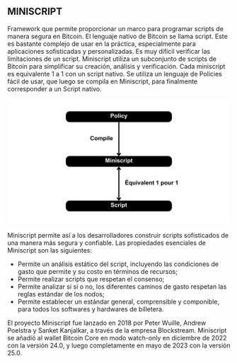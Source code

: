 ## MINISCRIPT

Framework que permite proporcionar un marco para programar scripts de manera segura en Bitcoin. El lenguaje nativo de Bitcoin se llama script. Este es bastante complejo de usar en la práctica, especialmente para aplicaciones sofisticadas y personalizadas. Es muy difícil verificar las limitaciones de un script. Miniscript utiliza un subconjunto de scripts de Bitcoin para simplificar su creación, análisis y verificación. Cada miniscript es equivalente 1 a 1 con un script nativo. Se utiliza un lenguaje de Policies fácil de usar, que luego se compila en Miniscript, para finalmente corresponder a un Script nativo.

![](./assets/30.webp)

Miniscript permite así a los desarrolladores construir scripts sofisticados de una manera más segura y confiable. Las propiedades esenciales de Miniscript son las siguientes:
* Permite un análisis estático del script, incluyendo las condiciones de gasto que permite y su costo en términos de recursos;
* Permite realizar scripts que respetan el consenso;
* Permite analizar si sí o no, los diferentes caminos de gasto respetan las reglas estándar de los nodos;
* Permite establecer un estándar general, comprensible y componible, para todos los softwares y hardwares de billetera.

El proyecto Miniscript fue lanzado en 2018 por Peter Wuille, Andrew Poelstra y Sanket Kanjalkar, a través de la empresa Blockstream. Miniscript se añadió al wallet Bitcoin Core en modo watch-only en diciembre de 2022 con la versión 24.0, y luego completamente en mayo de 2023 con la versión 25.0.
